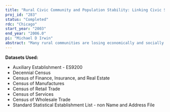 ```yaml
---
title: "Rural Civic Community and Population Stability: Linking Civic Structure and Individual Migration Behavior"
proj_id: "283"
status: "Completed"
rdc: "Chicago"
start_year: "2003"
end_year: "2006.0"
pi: "Michael D Irwin"
abstract: "Many rural communities are losing economically and socially viable populations, tax bases, essential services, and retail establishments. But, there are also cases of rural communities that are thriving and, in doing so, are retaining their populations and stemming the tide of rural out-migration. Our proposed research will evaluate the factors that aid rural communities in retaining their population. Specifically this research will analyze the effect of the civic institution in rural communities (such as churches, local businesses and local associations) upon individuals – probabilities of staying in their communities. Individual migration/nonmigration behavior will be modeled using the full internal decennial microdata for 1990 and 2000 (as it becomes available). County contextual effects on these individual behaviors will be modeled using internal Economic Census microdata from 1982, 1987, 1992 and 1997 as well as from publicly available county level data (such as the Census of Agriculture). The individual models will summarize the effects of individual economic, demographic and social characteristics that affect migration/nonmigration behavior. County contextual effects will quantify the influence of community economic conditions and social conditions that alter these individual behavioral models. Assessment of these contextual estimates will summarize the degree to which community structure alters individual behavior. Thus our research objectives are first to specify the relationship between rural community context and individual migration behavior, and second to test the relative importance of individual characteristics, community economic characteristics and community social characteristics in retaining rural populations. Our approach will also provide a number of benefits to the US Census Bureau. These benefits include linking decennial and economic data over time at the county level and linking the decennial time series and economic census time series on counties together. Further we will provide an important alternative measurement for migration in these data, by evaluating two measures of migration – cross county migration and cross labor market migration. This latter definition may provide a clear demarcation between purely residential movements within a community and economically determined movements between communities. Comparison of predictive estimates for the two types of migration will quantify these differences. We believe our project will also provide an important quality assessment of the 2000 decennial data. By linking 1990 to 2000 data, then modeling individual migration behaviors (and relevant characteristics) we will provide a unique quality assessment of the 2000 data. Our research approach models individual behaviors at the county level and assesses contextual differences among counties in these predicted behaviors. As we evaluate the stability of individual migration behavior within each county in 1990 and 2000 we will identify counties where sharp changes in our predictive models occur, and assess whether such differences are due to changes in contextual conditions or are artifacts of Census coverage in the two time periods."
---
```


**Datasets Used:**

  - Auxiliary Establishment - ES9200 
  - Decennial Census 
  - Census of Finance, Insurance, and Real Estate 
  - Census of Manufactures 
  - Census of Retail Trade 
  - Census of Services 
  - Census of Wholesale Trade 
  - Standard Statistical Establishment List - non Name and Address File 

